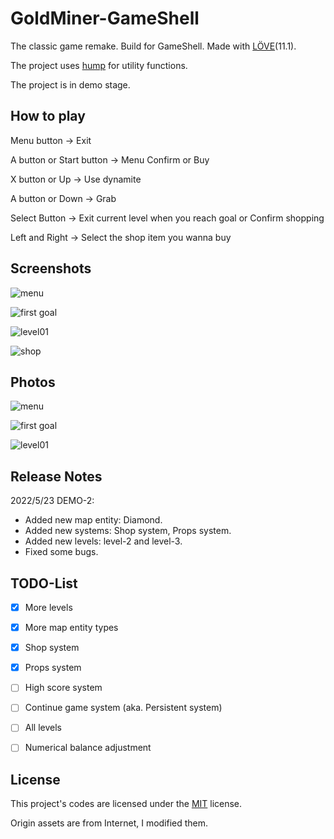 # GoldMiner-GameShell

The classic game remake. Build for GameShell. Made with [LÖVE](https://love2d.org/)(11.1).

The project uses [hump](https://github.com/vrld/hump) for utility functions. 

The project is in demo stage.

## How to play

Menu button -> Exit

A button or Start button -> Menu Confirm or Buy

X button or Up -> Use dynamite

A button or Down -> Grab

Select Button -> Exit current level when you reach goal or Confirm shopping

Left and Right -> Select the shop item you wanna buy

## Screenshots

![menu](./pictures/screenshots_01_main_menu.png)

![first goal](./pictures/screenshots_02_first_goal.png)

![level01](./pictures/screenshots_03_level01.png)

![shop](./pictures/screenshots_04_shop.png)

## Photos

![menu](./pictures/photos_01_main_menu.jpg)

![first goal](./pictures/photos_02_first_goal.jpg)

![level01](./pictures/photos_03_level01.jpg)

## Release Notes

2022/5/23 DEMO-2: 

- Added new map entity: Diamond.
- Added new systems: Shop system, Props system.
- Added new levels: level-2 and level-3.
- Fixed some bugs.

## TODO-List

- [x] More levels
- [x] More map entity types
- [x] Shop system
- [x] Props system
- [ ] High score system
- [ ] Continue game system (aka. Persistent system)
- [ ] All levels
- [ ] Numerical balance adjustment


## License

This project's codes are licensed under the [MIT](./LICENSE) license.

Origin assets are from Internet, I modified them.